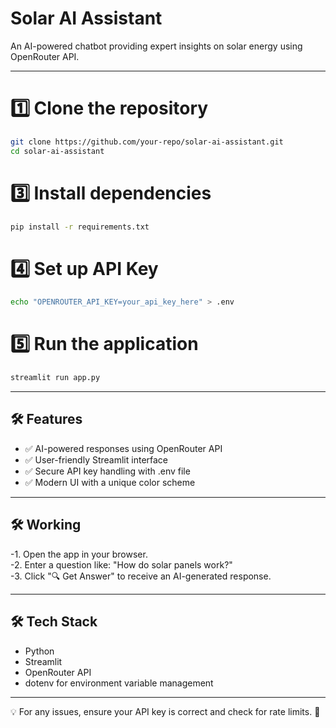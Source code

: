 # Solar AI Assistant  

An AI-powered chatbot providing expert insights on solar energy using OpenRouter API.

---

# 1️⃣ Clone the repository
```bash
git clone https://github.com/your-repo/solar-ai-assistant.git  
cd solar-ai-assistant  
```
# 3️⃣ Install dependencies
```bash
pip install -r requirements.txt  
```
# 4️⃣ Set up API Key  
```bash
echo "OPENROUTER_API_KEY=your_api_key_here" > .env  
```
# 5️⃣ Run the application  
```bash
streamlit run app.py
```
---

## **🛠 Features**
- ✅ AI-powered responses using OpenRouter API  
- ✅ User-friendly Streamlit interface  
- ✅ Secure API key handling with .env file  
- ✅ Modern UI with a unique color scheme   

---

## **🛠 Working**
-1. Open the app in your browser.  
-2. Enter a question like: "How do solar panels work?"  
-3. Click "🔍 Get Answer" to receive an AI-generated response.  

---

## **🛠 Tech Stack**
- Python  
- Streamlit  
- OpenRouter API  
- dotenv for environment variable management  

---

💡 For any issues, ensure your API key is correct and check for rate limits. 🚀  

